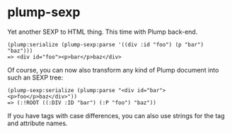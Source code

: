 plump-sexp
==========

Yet another SEXP to HTML thing. This time with Plump back-end.

    (plump:serialize (plump-sexp:parse '((div :id "foo") (p "bar") "baz")))
    => <div id="foo"><p>bar</p>baz</div>

Of course, you can now also transform any kind of Plump document into such an SEXP tree:

    (plump-sexp:serialize (plump:parse "<div id="bar"><p>foo</p>baz</div>"))
    => (:!ROOT ((:DIV :ID "bar") (:P "foo") "baz"))

If you have tags with case differences, you can also use strings for the tag and attribute names.
